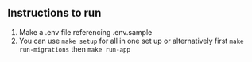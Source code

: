 ## Instructions to run
1. Make a .env file referencing .env.sample
2. You can use
   ``make setup``
   for all in one set up
   or alternatively
   first
   ``make run-migrations``
   then
   ``make run-app``
